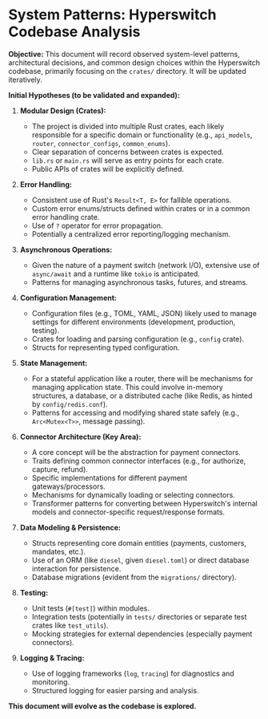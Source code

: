 # System Patterns: Hyperswitch Codebase Analysis

**Objective:** This document will record observed system-level patterns, architectural decisions, and common design choices within the Hyperswitch codebase, primarily focusing on the `crates/` directory. It will be updated iteratively.

**Initial Hypotheses (to be validated and expanded):**

1.  **Modular Design (Crates):**
    *   The project is divided into multiple Rust crates, each likely responsible for a specific domain or functionality (e.g., `api_models`, `router`, `connector_configs`, `common_enums`).
    *   Clear separation of concerns between crates is expected.
    *   `lib.rs` or `main.rs` will serve as entry points for each crate.
    *   Public APIs of crates will be explicitly defined.

2.  **Error Handling:**
    *   Consistent use of Rust's `Result<T, E>` for fallible operations.
    *   Custom error enums/structs defined within crates or in a common error handling crate.
    *   Use of `?` operator for error propagation.
    *   Potentially a centralized error reporting/logging mechanism.

3.  **Asynchronous Operations:**
    *   Given the nature of a payment switch (network I/O), extensive use of `async/await` and a runtime like `tokio` is anticipated.
    *   Patterns for managing asynchronous tasks, futures, and streams.

4.  **Configuration Management:**
    *   Configuration files (e.g., TOML, YAML, JSON) likely used to manage settings for different environments (development, production, testing).
    *   Crates for loading and parsing configuration (e.g., `config` crate).
    *   Structs for representing typed configuration.

5.  **State Management:**
    *   For a stateful application like a router, there will be mechanisms for managing application state. This could involve in-memory structures, a database, or a distributed cache (like Redis, as hinted by `config/redis.conf`).
    *   Patterns for accessing and modifying shared state safely (e.g., `Arc<Mutex<T>>`, message passing).

6.  **Connector Architecture (Key Area):**
    *   A core concept will be the abstraction for payment connectors.
    *   Traits defining common connector interfaces (e.g., for authorize, capture, refund).
    *   Specific implementations for different payment gateways/processors.
    *   Mechanisms for dynamically loading or selecting connectors.
    *   Transformer patterns for converting between Hyperswitch's internal models and connector-specific request/response formats.

7.  **Data Modeling & Persistence:**
    *   Structs representing core domain entities (payments, customers, mandates, etc.).
    *   Use of an ORM (like `diesel`, given `diesel.toml`) or direct database interaction for persistence.
    *   Database migrations (evident from the `migrations/` directory).

8.  **Testing:**
    *   Unit tests (`#[test]`) within modules.
    *   Integration tests (potentially in `tests/` directories or separate test crates like `test_utils`).
    *   Mocking strategies for external dependencies (especially payment connectors).

9.  **Logging & Tracing:**
    *   Use of logging frameworks (`log`, `tracing`) for diagnostics and monitoring.
    *   Structured logging for easier parsing and analysis.

**This document will evolve as the codebase is explored.**
